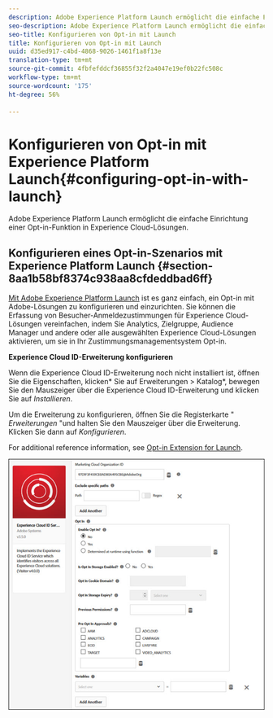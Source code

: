 ```yaml
---
description: Adobe Experience Platform Launch ermöglicht die einfache Einrichtung einer Opt-in-Funktion in Experience Cloud-Lösungen.
seo-description: Adobe Experience Platform Launch ermöglicht die einfache Einrichtung einer Opt-in-Funktion in Experience Cloud-Lösungen.
seo-title: Konfigurieren von Opt-in mit Launch
title: Konfigurieren von Opt-in mit Launch
uuid: d35ed917-c4bd-4868-9026-1461f1a8f13e
translation-type: tm+mt
source-git-commit: 4fbfefddcf36855f32f2a4047e19ef0b22fc508c
workflow-type: tm+mt
source-wordcount: '175'
ht-degree: 56%

---
```



# Konfigurieren von Opt-in mit Experience Platform Launch{#configuring-opt-in-with-launch}

Adobe Experience Platform Launch ermöglicht die einfache Einrichtung einer Opt-in-Funktion in Experience Cloud-Lösungen.

## Konfigurieren eines Opt-in-Szenarios mit Experience Platform Launch {#section-8aa1b58bf8374c938aa8cfdeddbad6ff}

[Mit Adobe Experience Platform Launch](https://docs.adobe.com/content/help/de-DE/launch/using/overview.html) ist es ganz einfach, ein Opt-in mit Adobe-Lösungen zu konfigurieren und einzurichten. Sie können die Erfassung von Besucher-Anmeldezustimmungen für Experience Cloud-Lösungen vereinfachen, indem Sie Analytics, Zielgruppe, Audience Manager und andere oder alle ausgewählten Experience Cloud-Lösungen aktivieren, um sie in Ihr Zustimmungsmanagementsystem Opt-in.

**Experience Cloud ID-Erweiterung konfigurieren**

Wenn die Experience Cloud ID-Erweiterung noch nicht installiert ist, öffnen Sie die Eigenschaften, klicken* Sie auf Erweiterungen > Katalog*, bewegen Sie den Mauszeiger über die Experience Cloud ID-Erweiterung und klicken Sie auf *Installieren*.

Um die Erweiterung zu konfigurieren, öffnen Sie die Registerkarte &quot; *Erweiterungen* &quot;und halten Sie den Mauszeiger über die Erweiterung. Klicken Sie dann auf *Konfigurieren*.

For additional reference information, see [Opt-in Extension for Launch](https://docs.adobe.com/content/help/de-DE/launch/using/extensions-ref/adobe-extension/id-service-extension/overview.html).

![](assets/optin-launch.jpg)


